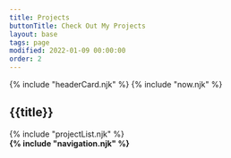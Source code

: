```yaml
---
title: Projects
buttonTitle: Check Out My Projects
layout: base
tags: page
modified: 2022-01-09 00:00:00
order: 2
---
```


<div>
	{% include "headerCard.njk" %}
	{% include "now.njk" %}
		<h2 class="py-6 text-3xl font-bold text-center text-transparent  bg-clip-text bg-gradient-to-r from-green-400 via-green-600 to-slate-800 hover:bg-gradient-to-l hover:from-slate-800 hover:via-green-400 hover:to-green-400 ">
	 		{{title}} 
		</h2>
	<div class="grid-cols-1">
	{% include "projectList.njk" %}
	</div>
		<strong class="p-2 m-2 text-gray-200 rounded-lg h-full block border border-green-700"> {% include "navigation.njk" %}</strong>	
</div>